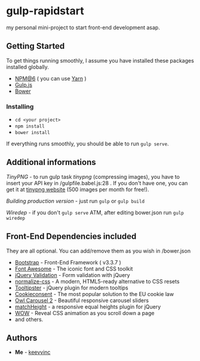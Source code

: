 # gulp-rapidstart

my personal mini-project to start front-end development asap.



## Getting Started

To get things running smoothly, I assume you have installed these packages installed globally.
* [NPM@6](https://www.npmjs.com) ( you can use [Yarn](https://yarnpkg.com) )
* [Gulp.js](http://gulpjs.com)
* [Bower](https://bower.io)



### Installing

* ```cd <your project>```
* ```npm install```
* ```bower install```

If everything runs smoothly, you should be able to run ```gulp serve```.



## Additional informations

*TinyPNG* - to run gulp task *tinypng* (compressing images), you have to insert your API key in /gulpfile.babel.js:28 . If you don't have one, you can get it at [tinypng website](https://tinypng.com/developers) (500 images per month for free!).

*Building production version* - just run ```gulp``` or ```gulp build```

*Wiredep* - if you don't ```gulp serve``` ATM, after editing bower.json run ```gulp wiredep```



## Front-End Dependencies included

They are all optional. You can add/remove them as you wish in /bower.json
* [Bootstrap](http://getbootstrap.com) - Front-End Framework ( v3.3.7 )
* [Font Awesome](http://fontawesome.io) - The iconic font and CSS toolkit
* [jQuery Validation](https://jqueryvalidation.org) - Form validation with jQuery
* [normalize-css](https://necolas.github.io/normalize.css/) - A modern, HTML5-ready alternative to CSS resets
* [Tooltipster](http://iamceege.github.io/tooltipster/) - jQuery plugin for modern tooltips
* [Cookieconsent](https://cookieconsent.insites.com) - The most popular solution to the EU cookie law
* [Owl Carousel 2](https://owlcarousel2.github.io/OwlCarousel2/) - Beautiful responsive carousel sliders
* [matchHeight](https://github.com/liabru/jquery-match-height) - a responsive equal heights plugin for jQuery
* [WOW](https://github.com/matthieua/WOW) - Reveal CSS animation as you scroll down a page
* and others.



## Authors

* **Me** - [keevvinc](https://github.com/keevvinc)


